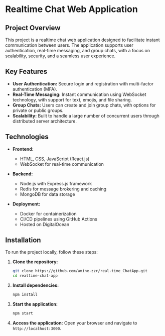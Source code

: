 # Realtime Chat Web Application

## Project Overview

This project is a realtime chat web application designed to facilitate instant communication between users. The application supports user authentication, real-time messaging, and group chats, with a focus on scalability, security, and a seamless user experience.

## Key Features

- **User Authentication:** Secure login and registration with multi-factor authentication (MFA).
- **Real-Time Messaging:** Instant communication using WebSocket technology, with support for text, emojis, and file sharing.
- **Group Chats:** Users can create and join group chats, with options for private or public groups.
- **Scalability:** Built to handle a large number of concurrent users through distributed server architecture.

## Technologies

- **Frontend:**
  - HTML, CSS, JavaScript (React.js)
  - WebSocket for real-time communication

- **Backend:**
  - Node.js with Express.js framework
  - Redis for message brokering and caching
  - MongoDB for data storage

- **Deployment:**
  - Docker for containerization
  - CI/CD pipelines using GitHub Actions
  - Hosted on DigitalOcean

## Installation

To run the project locally, follow these steps:

1. **Clone the repository:**
   ```bash
   git clone https://github.com/amine-zzr/real-time_ChatApp.git
   cd realtime-chat-app

2. **Install dependencies:**
   ```bash
   npm install

3. **Start the application:**
   ```bash
   npm start

4. **Access the application:**
   Open your browser and navigate to `http://localhost:3000`.
